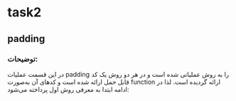 # task2

## padding

### توضیحات:
در این قسمت عملیات padding را به روش عملیاتی شده است و در هر دو روش یک کد قابل حمل ارائه شده است و کد‌های آن به‌صورت function ارائه گردیده است. لذا در ادامه ابتدا به معرفی روش اول پرداخته می‌شود:


